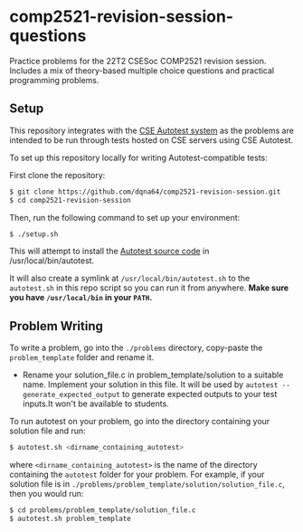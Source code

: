 # comp2521-revision-session-questions

Practice problems for the 22T2 CSESoc COMP2521 revision session. Includes a mix of theory-based multiple choice questions and practical programming problems.

## Setup

This repository integrates with the [CSE Autotest system](https://github.com/COMP1511UNSW/autotest) as the problems are intended to be run through tests hosted on CSE servers using CSE Autotest.

To set up this repository locally for writing Autotest-compatible tests:

First clone the repository:

```bash
$ git clone https://github.com/dqna64/comp2521-revision-session.git
$ cd comp2521-revision-session
```

Then, run the following command to set up your environment:

```bash
$ ./setup.sh
```

This will attempt to install the [Autotest source code](https://github.com/COMP1511UNSW/autotest) in /usr/local/bin/autotest.

It will also create a symlink at `/usr/local/bin/autotest.sh` to the `autotest.sh` in this repo script so you can run it from anywhere. **Make sure you have `/usr/local/bin` in your `PATH`.**

## Problem Writing

To write a problem, go into the `./problems` directory, copy-paste the `problem_template` folder and rename it. 

- Rename your solution_file.c in problem_template/solution to a suitable name. Implement your solution in this file. It will be used by `autotest --generate_expected_output` to generate expected outputs to your test inputs.It won't be available to students.

To run autotest on your problem, go into the directory containing your solution file and run:

```bash
$ autotest.sh <dirname_containing_autotest>
```

where `<dirname_containing_autotest>` is the name of the directory containing the `autotest` folder for your problem. For example, if your solution file is in `./problems/problem_template/solution/solution_file.c`, then you would run:

```bash
$ cd problems/problem_template/solution_file.c
$ autotest.sh problem_template
```
